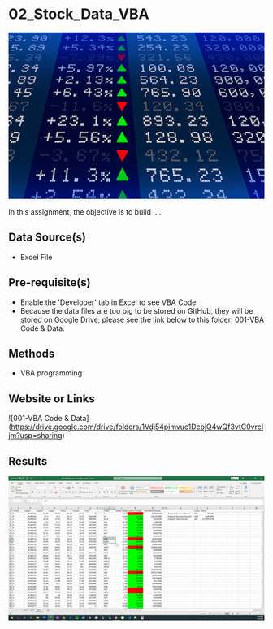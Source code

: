 # 02_Stock_Data_VBA 

<p align="center">
  <img src="stock_price_market.jpg">
</p>

In this assignment, the objective is to build ....

## Data Source(s)
* Excel File

## Pre-requisite(s)
* Enable the 'Developer' tab in Excel to see VBA Code
* Because the data files are too big to be stored on GitHub, they will be stored on Google Drive, please see the link below to this folder: 001-VBA Code & Data.

## Methods
* VBA programming

## Website or Links
![001-VBA Code & Data] (https://drive.google.com/drive/folders/1Vdj54pimvuc1DcbjQ4wQf3vtC0vrcIjm?usp=sharing)

## Results

![GitHub Logo](Sheet_2014_optimized.png)


